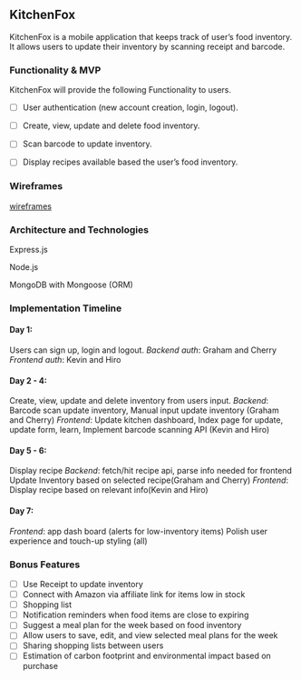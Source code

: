 ## KitchenFox
KitchenFox is a mobile application that keeps track of user’s food inventory. It allows users to update their inventory by scanning receipt and barcode.   

### Functionality & MVP
KitchenFox will provide the following Functionality to users.
- [ ] User authentication (new account creation, login, logout).
- [ ] Create, view, update and delete food inventory.
- [ ] Scan barcode to update inventory.
- [ ] Display recipes available based the user’s food inventory.


### Wireframes
[wireframes]("https://github.com/hobara/kitchenFox/tree/master/docs/wireframes")


### Architecture and Technologies
Express.js

Node.js

MongoDB with Mongoose (ORM)


### Implementation Timeline  
#### Day 1:
Users can sign up, login and logout.
*Backend auth*: Graham and Cherry
*Frontend auth*: Kevin and Hiro
#### Day 2 - 4:
Create, view, update and delete inventory from users input.
*Backend*: Barcode scan update inventory, Manual input update inventory (Graham and Cherry)
*Frontend*: Update kitchen dashboard, Index page for update, update form, learn, Implement barcode scanning API (Kevin and Hiro)

#### Day 5 - 6:
Display recipe
*Backend*: fetch/hit recipe api, parse info needed for frontend
		Update Inventory based on selected recipe(Graham and Cherry)
*Frontend*: Display recipe based on relevant info(Kevin and Hiro)

#### Day 7:
*Frontend*: app dash board (alerts for low-inventory items)
Polish user experience and touch-up styling (all)

### Bonus Features
- [ ] Use Receipt to update inventory
- [ ] Connect with Amazon via affiliate link for items low in stock
- [ ] Shopping list
- [ ] Notification reminders when food items are close to expiring
- [ ] Suggest a meal plan for the week based on food inventory
- [ ] Allow users to save, edit, and view selected meal plans for the week
- [ ] Sharing shopping lists between users
- [ ] Estimation of carbon footprint and environmental impact based on purchase
